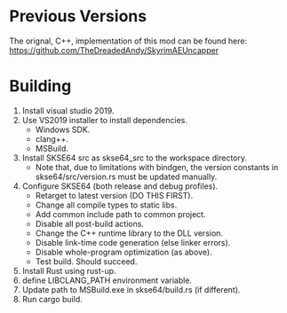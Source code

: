 # Previous Versions

The orignal, C++, implementation of this mod can be found here:
https://github.com/TheDreadedAndy/SkyrimAEUncapper

# Building

1) Install visual studio 2019.
2) Use VS2019 installer to install dependencies.
    * Windows SDK.
    * clang++.
    * MSBuild.
3) Install SKSE64 src as skse64\_src to the workspace directory.
    * Note that, due to limitations with bindgen, the version constants in skse64/src/version.rs must be updated manually.
4) Configure SKSE64 (both release and debug profiles).
    * Retarget to latest version (DO THIS FIRST).
    * Change all compile types to static libs.
    * Add common include path to common project.
    * Disable all post-build actions.
    * Change the C++ runtime library to the DLL version.
    * Disable link-time code generation (else linker errors).
    * Disable whole-program optimization (as above).
    * Test build. Should succeed.
5) Install Rust using rust-up.
6) define LIBCLANG\_PATH environment variable.
7) Update path to MSBuild.exe in skse64/build.rs (if different).
8) Run cargo build.
